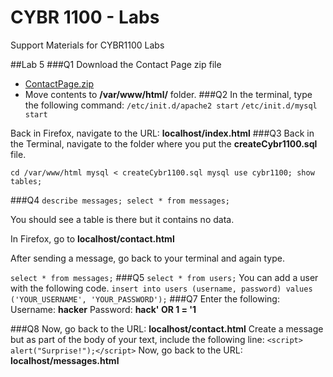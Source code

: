 # CYBR 1100 - Labs
Support Materials for CYBR1100 Labs

##Lab 5
###Q1
Download the Contact Page zip file
- [ContactPage.zip](ContactPage.zip)
- Move contents to **/var/www/html/** folder.
###Q2
In the terminal, type the following command:
`/etc/init.d/apache2 start`
`/etc/init.d/mysql start`

Back in Firefox, navigate to the URL: **localhost/index.html**
###Q3
Back in the Terminal, navigate to the folder where you put the **createCybr1100.sql** file.

`cd /var/www/html
mysql < createCybr1100.sql
mysql
use cybr1100;
show tables;`

###Q4
`describe messages;
select * from messages;`

You should see a table is there but it contains no data.

In Firefox, go to
**localhost/contact.html**

After sending a message, go back to your terminal and again type.

`select * from messages;`
###Q5
`select * from users;`
You can add a user with the following code.
`insert into users (username, password) values ('YOUR_USERNAME', 'YOUR_PASSWORD');`
###Q7
Enter the following:
Username: **hacker**
Password: **hack' OR 1 = '1**

###Q8
Now, go back to the URL: **localhost/contact.html**
Create a message but as part of the body of your text, include the following line:
`<script> alert("Surprise!");</script>`
Now, go back to the URL: **localhost/messages.html**

